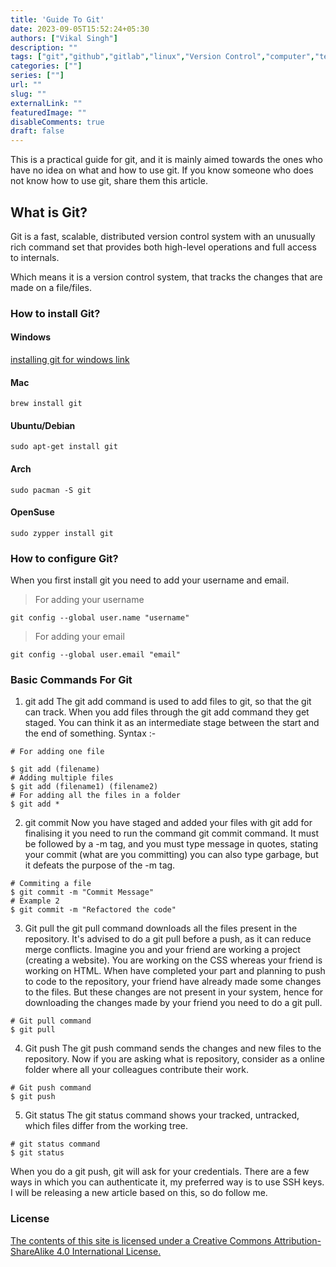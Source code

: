 ```yaml
---
title: 'Guide To Git'
date: 2023-09-05T15:52:24+05:30
authors: ["Vikal Singh"]
description: ""
tags: ["git","github","gitlab","linux","Version Control","computer","technology"]
categories: [""]
series: [""]
url: ""
slug: ""
externalLink: ""
featuredImage: ""
disableComments: true
draft: false
---
```


This is a practical guide for git, and it is mainly aimed towards the ones who have no idea on what and how to use git. If you know someone who does not know how to use git, share them this article.



## What is Git?
Git is a fast, scalable, distributed version control system with an unusually rich command set that provides both high-level operations and full access to internals.

Which means it is a version control system, that tracks the changes that are made on a file/files.

### How to install Git?
#### Windows
[installing git for windows link](https://gitforwindows.org/)
#### Mac

```
brew install git
```

#### Ubuntu/Debian
```
sudo apt-get install git
```

#### Arch
```
sudo pacman -S git
```

#### OpenSuse 
```
sudo zypper install git
```
### How to configure Git?

When you first install git you need to add your username and email.
> For adding your username
```
git config --global user.name "username"
```

> For adding your email
```
git config --global user.email "email"
```

### Basic Commands For Git

1. git add
The git add command is used to add files to git, so that the git can track. When you add files through the git add command they get staged. You can think it as an intermediate stage between the start and the end of something. Syntax :-
```
# For adding one file

$ git add (filename)
# Adding multiple files
$ git add (filename1) (filename2)
# For adding all the files in a folder
$ git add *
```
2. git commit
Now you have staged and added your files with git add for finalising it you need to run the command git commit command. It must be followed by a -m tag, and you must type message in quotes, stating your commit (what are you committing) you can also type garbage, but it defeats the purpose of the -m tag.
```
# Commiting a file 
$ git commit -m "Commit Message"
# Example 2
$ git commit -m "Refactored the code"
```
3. Git pull
the git pull command downloads all the files present in the repository. It's advised to do a git pull before a push, as it can reduce merge conflicts. Imagine you and your friend are working a project (creating a website). You are working on the CSS whereas your friend is working on HTML. When have completed your part and planning to push to code to the repository, your friend have already made some changes to the files. But these changes are not present in your system, hence for downloading the changes made by your friend you need to do a git pull.
```
# Git pull command
$ git pull
```
4. Git push
The git push command sends the changes and new files to the repository. Now if you are asking what is repository, consider as a online folder where all your colleagues contribute their work.
```
# Git push command
$ git push
```
5. Git status
The git status command shows your tracked, untracked, which files differ from the working tree.
```
# git status command
$ git status
```
When you do a git push, git will ask for your credentials. There are a few ways in which you can authenticate it, my preferred way is to use SSH keys. I will be releasing a new article based on this, so do follow me.



### License 

[The contents of this site is licensed under a Creative Commons Attribution-ShareAlike 4.0 International License.](https://creativecommons.org/licenses/by-sa/4.0/)

